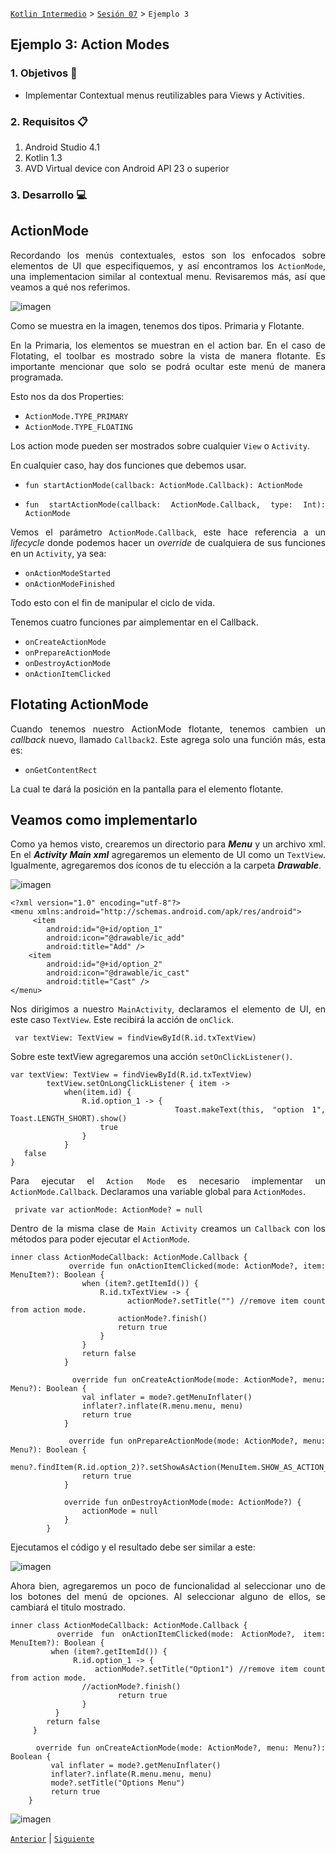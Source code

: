 [`Kotlin Intermedio`](../../Readme.md) > [`Sesión 07`](../Readme.md) > `Ejemplo 3`


## Ejemplo 3: Action Modes

<div style="text-align: justify;">

### 1. Objetivos :dart:

- Implementar Contextual menus reutilizables para Views y Activities.

### 2. Requisitos :clipboard:

1. Android Studio 4.1
2. Kotlin 1.3
3. AVD Virtual device con Android API 23 o superior

### 3. Desarrollo :computer:

## ActionMode

Recordando los menús contextuales, estos son los enfocados sobre elementos de UI que especifiquemos, y así encontramos los `ActionMode`, una implementacion similar al contextual menu. Revisaremos más, así que veamos a qué nos referimos.

![imagen](images/1.png)

Como se muestra en la imagen, tenemos dos tipos.
Primaria y Flotante.

En la Primaria, los elementos se muestran en el action bar. En el caso de Flotating, el toolbar es mostrado sobre la vista de manera flotante. Es importante mencionar que solo se podrá ocultar este menú de manera programada.

Esto nos da dos Properties:

- `ActionMode.TYPE_PRIMARY`
- `ActionMode.TYPE_FLOATING`

Los action mode pueden ser mostrados sobre cualquier `View` o `Activity`.

En cualquier caso, hay dos funciones que debemos usar.

- `fun startActionMode(callback: ActionMode.Callback): ActionMode`
 
- `fun startActionMode(callback: ActionMode.Callback, type: Int): ActionMode`

Vemos el parámetro `ActionMode.Callback`, este hace referencia a un _lifecycle_ donde podemos hacer un _override_ de cualquiera de sus funciones en un `Activity`, ya sea:

- `onActionModeStarted`
- `onActionModeFinished`

Todo esto con el fin de manipular el ciclo de vida.

Tenemos cuatro funciones par aimplementar en el Callback.

- `onCreateActionMode`
- `onPrepareActionMode`
- `onDestroyActionMode`
- `onActionItemClicked`



## Flotating ActionMode 

Cuando tenemos nuestro ActionMode flotante, tenemos cambien un _callback_ nuevo, llamado `Callback2`. Este agrega solo una función más, esta es:

- `onGetContentRect`

La cual te dará la posición en la pantalla para el elemento flotante.



## Veamos como implementarlo


Como ya hemos visto, crearemos un directorio para ___Menu___ y un archivo xml.
En el ___Activity Main xml___ agregaremos un elemento de UI como un `TextView`.
Igualmente, agregaremos dos íconos de tu elección a la carpeta ___Drawable___.

![imagen](images/2.png)


```
<?xml version="1.0" encoding="utf-8"?>
<menu xmlns:android="http://schemas.android.com/apk/res/android">
     <item
        android:id="@+id/option_1"
        android:icon="@drawable/ic_add"
        android:title="Add" />
    <item
        android:id="@+id/option_2"
        android:icon="@drawable/ic_cast"
        android:title="Cast" />
</menu>
```

Nos dirigimos a nuestro `MainActivity`, declaramos el elemento de UI, en este caso `TextView`. Este recibirá la acción de `onClick`.

```
 var textView: TextView = findViewById(R.id.txTextView)
```

Sobre este textView agregaremos una acción `setOnClickListener()`.

```
var textView: TextView = findViewById(R.id.txTextView)
        textView.setOnLongClickListener { item ->
            when(item.id) {
                R.id.option_1 -> {
                    Toast.makeText(this, "option 1", Toast.LENGTH_SHORT).show()
                    true
                }
            }
   false
}
```

Para ejecutar el `Action Mode` es necesario implementar un `ActionMode.Callback`.
Declaramos una variable global para `ActionModes`.

```
 private var actionMode: ActionMode? = null
```

Dentro de la misma clase de `Main Activity` creamos un `Callback` con los métodos para poder ejecutar el `ActionMode`.

```
inner class ActionModeCallback: ActionMode.Callback {
            override fun onActionItemClicked(mode: ActionMode?, item: MenuItem?): Boolean {
                when (item?.getItemId()) {
                    R.id.txTextView -> {
                        actionMode?.setTitle("") //remove item count from action mode.
                        actionMode?.finish()
                        return true
                    }
                }
                return false
            }

            override fun onCreateActionMode(mode: ActionMode?, menu: Menu?): Boolean {
                val inflater = mode?.getMenuInflater()
                inflater?.inflate(R.menu.menu, menu)
                return true
            }

            override fun onPrepareActionMode(mode: ActionMode?, menu: Menu?): Boolean {
                menu?.findItem(R.id.option_2)?.setShowAsAction(MenuItem.SHOW_AS_ACTION_ALWAYS)
                return true
            }

            override fun onDestroyActionMode(mode: ActionMode?) {
                actionMode = null
            }
        }
```

Ejecutamos el código y el resultado debe ser similar a este:

![imagen](images/3.gif)


Ahora bien, agregaremos un poco de funcionalidad al seleccionar uno de los botones del menú de opciones. Al seleccionar alguno de ellos, se cambiará el titulo mostrado. 

```
inner class ActionModeCallback: ActionMode.Callback {
      override fun onActionItemClicked(mode: ActionMode?, item: MenuItem?): Boolean {
         when (item?.getItemId()) {
              R.id.option_1 -> {
                actionMode?.setTitle("Option1") //remove item count from action mode.
                //actionMode?.finish()
                        return true
                }
          }
        return false
     }

     override fun onCreateActionMode(mode: ActionMode?, menu: Menu?): Boolean {
         val inflater = mode?.getMenuInflater()
         inflater?.inflate(R.menu.menu, menu)
         mode?.setTitle("Options Menu")
         return true
    }
```

![imagen](images/4.gif)


[`Anterior`](../Reto-02/Readme.md) | [`Siguiente`](../Reto-03/Readme.md)




</div>
